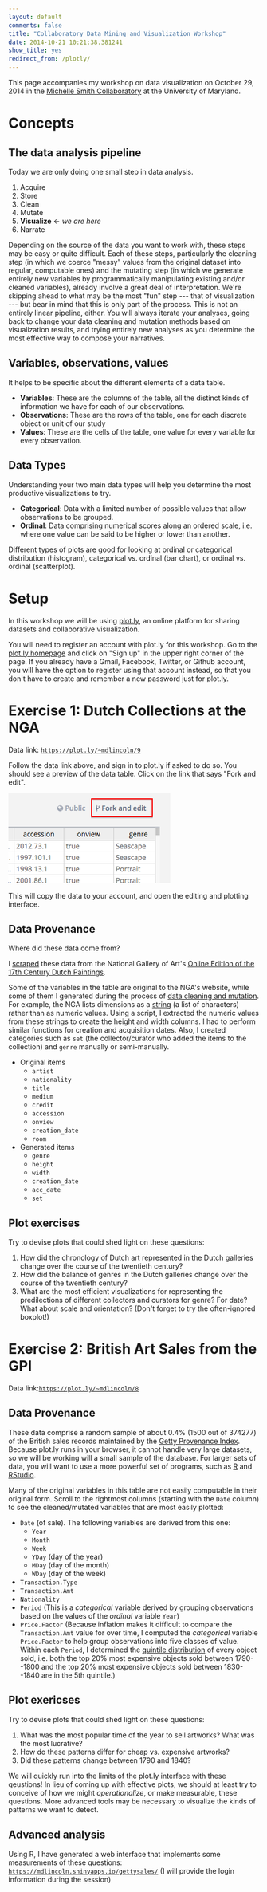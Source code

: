 ```yaml
---
layout: default
comments: false
title: "Collaboratory Data Mining and Visualization Workshop"
date: 2014-10-21 10:21:38.381241
show_title: yes
redirect_from: /plotly/
---
```


<aside>This page accompanies my workshop on data visualization on October 29, 2014 in the <a href="http://michellesmithcollaboratory.umd.edu/event/data-mining-and-visualization-workshop-matthew-lincoln">Michelle Smith Collaboratory</a> at the University of Maryland.</aside>

# Concepts

## The data analysis pipeline

Today we are only doing one small step in data analysis.

1. Acquire
2. Store
2. Clean
3. Mutate
3. **Visualize** <- *we are here*
4. Narrate

Depending on the source of the data you want to work with, these steps may be easy or quite difficult.
Each of these steps, particularly the cleaning step (in which we coerce "messy" values from the original dataset into regular, computable ones) and the mutating step (in which we generate entirely new variables by programmatically manipulating existing and/or cleaned variables), already involve a great deal of interpretation.
We're skipping ahead to what may be the most "fun" step --- that of visualization --- but bear in mind that this is only part of the process.
This is not an entirely linear pipeline, either.
You will always iterate your analyses, going back to change your data cleaning and mutation methods based on visualization results, and trying entirely new analyses as you determine the most effective way to compose your narratives.

## Variables, observations, values

It helps to be specific about the different elements of a data table.

- **Variables**: These are the columns of the table, all the distinct kinds of information we have for each of our observations.
- **Observations**: These are the rows of the table, one for each discrete object or unit of our study
- **Values**: These are the cells of the table, one value for every variable for every observation.

## Data Types

Understanding your two main data types will help you determine the most productive visualizations to try.

- **Categorical**: Data with a limited number of possible values that allow observations to be grouped.
- **Ordinal**: Data comprising numerical scores along an ordered scale, i.e. where one value can be said to be higher or lower than another.

Different types of plots are good for looking at ordinal or categorical distribution (histogram), categorical vs. ordinal (bar chart), or ordinal vs. ordinal (scatterplot).

# Setup

[plot.ly]: http://plot.ly

In this workshop we will be using [plot.ly], an online platform for sharing datasets and collaborative visualization.

You will need to register an account with plot.ly for this workshop.
Go to the [plot.ly homepage][plot.ly] and click on "Sign up" in the upper right corner of the page.
If you already have a Gmail, Facebook, Twitter, or Github account, you will have the option to register using that account instead, so that you don't have to create and remember a new password just for plot.ly.

# Exercise 1: Dutch Collections at the NGA

Data link: [`https://plot.ly/~mdlincoln/9`](https://plot.ly/~mdlincoln/9)

Follow the data link above, and sign in to plot.ly if asked to do so.
You should see a preview of the data table.
Click on the link that says "Fork and edit".

![Fork and edit button in plot.ly](/assets/images-display/plotly_fork.png)

This will copy the data to your account, and open the editing and plotting interface.

## Data Provenance

Where did these data come from?

I [scraped](http://en.wikipedia.org/wiki/Web_scraping) these data from the National Gallery of Art's [Online Edition of the 17th Century Dutch Paintings](http://www.nga.gov/content/ngaweb/research/online-editions/17th-century-dutch-paintings.html).

Some of the variables in the table are original to the NGA's website, while some of them I generated during the process of [data cleaning and mutation](http://en.wikipedia.org/wiki/Data_cleansing).
For example, the NGA lists dimensions as a [string](http://en.wikipedia.org/wiki/String_(computer_science)) (a list of characters) rather than as numeric values.
Using a script, I extracted the numeric values from these strings to create the height and width columns.
I had to perform similar functions for creation and acquisition dates.
Also, I created categories such as `set` (the collector/curator who added the items to the collection) and `genre` manually or semi-manually.

- Original items
    - `artist`
    - `nationality`
    - `title`
    - `medium`
    - `credit`
    - `accession`
    - `onview`
    - `creation_date`
    - `room`
- Generated items
    - `genre`
    - `height`
    - `width`
    - `creation_date`
    - `acc_date`
    - `set`


## Plot exercises

Try to devise plots that could shed light on these questions:

1. How did the chronology of Dutch art represented in the Dutch galleries change over the course of the twentieth century?
2. How did the balance of genres in the Dutch galleries change over the course of the twentieth century?
3. What are the most efficient visualizations for representing the predilections of different collectors and curators for genre? For date? What about scale and orientation? (Don't forget to try the often-ignored boxplot!)

# Exercise 2: British Art Sales from the GPI

Data link:[`https://plot.ly/~mdlincoln/8`](https://plot.ly/~mdlincoln/8)

## Data Provenance

These data comprise a random sample of about 0.4% (1500 out of 374277) of the British sales records maintained by the [Getty Provenance Index](http://www.getty.edu/research/tools/provenance/index.html).
Because plot.ly runs in your browser, it cannot handle very large datasets, so we will be working will a small sample of the database.
For larger sets of data, you will want to use a more powerful set of programs, such as [R](http://www.r-project.org/) and [RStudio](http://www.rstudio.com/).

Many of the original variables in this table are not easily computable in their original form.
Scroll to the rightmost columns (starting with the `Date` column) to see the cleaned/mutated variables that are most easily plotted:

- `Date` (of sale). The following variables are derived from this one:
    - `Year`
    - `Month`
    - `Week`
    - `YDay` (day of the year)
    - `MDay` (day of the month)
    - `WDay` (day of the week)
- `Transaction.Type`
- `Transaction.Amt`
- `Nationality`
- `Period` (This is a *categorical* variable derived by grouping observations based on the values of the *ordinal* variable `Year`)
- `Price.Factor` (Because inflation makes it difficult to compare the `Transaction.Amt` value for over time, I computed the *categorical* variable `Price.Factor` to help group observations into five classes of value. Within each `Period`, I determined the [quintile distribution](http://en.wiktionary.org/wiki/quintile) of every object sold, i.e. both the top 20% most expensive objects sold between 1790--1800 and the top 20% most expensive objects sold between 1830--1840 are in the 5th quintile.)

## Plot exericses

Try to devise plots that could shed light on these questions:

1. What was the most popular time of the year to sell artworks? What was the most lucrative?
2. How do these patterns differ for cheap vs. expensive artworks?
2. Did these patterns change between 1790 and 1840?

We will quickly run into the limits of the plot.ly interface with these qeustions!
In lieu of coming up with effective plots, we should at least try to conceive of how we might *operationalize*, or make measurable, these questions.
More advanced tools may be necessary to visualize the kinds of patterns we want to detect.

## Advanced analysis

Using R, I have generated a web interface that implements some measurements of these questions: [`https://mdlincoln.shinyapps.io/gettysales/`](https://mdlincoln.shinyapps.io/gettysales/) (I will provide the login information during the session)

